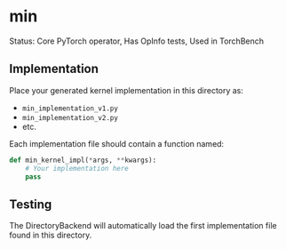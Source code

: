 # min

Status: Core PyTorch operator, Has OpInfo tests, Used in TorchBench

## Implementation

Place your generated kernel implementation in this directory as:
- `min_implementation_v1.py`
- `min_implementation_v2.py`
- etc.

Each implementation file should contain a function named:
```python
def min_kernel_impl(*args, **kwargs):
    # Your implementation here
    pass
```

## Testing

The DirectoryBackend will automatically load the first implementation file found in this directory.
